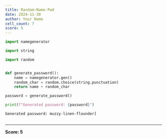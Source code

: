 ```yaml
---
title: Randam-Name-Pwd
date: 2024-11-30
author: Your Name
cell_count: 7
score: 5
---
```


```python
import namegenerator

```


```python
import string


```


```python
import random

```


```python

def generate_password():
    name = namegenerator.gen()
    random_char = random.choice(string.punctuation)
    return name + random_char


```


```python
password = generate_password()

```


```python
print(f"Generated password: {password}")

```

    Generated password: muzzy-linen-flounder]



```python

```


---
**Score: 5**
